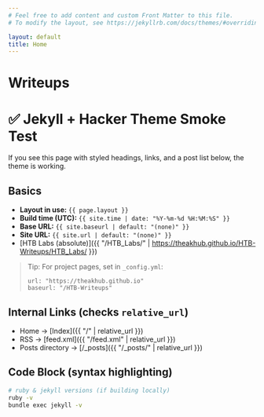 ```yaml
---
# Feel free to add content and custom Front Matter to this file.
# To modify the layout, see https://jekyllrb.com/docs/themes/#overriding-theme-defaults

layout: default
title: Home
---
```


# Writeups

# ✅ Jekyll + Hacker Theme Smoke Test

If you see this page with styled headings, links, and a post list below, the theme is working.

## Basics

- **Layout in use:** `{{ page.layout }}`
- **Build time (UTC):** `{{ site.time | date: "%Y-%m-%d %H:%M:%S" }}`
- **Base URL:** `{{ site.baseurl | default: "(none)" }}`
- **Site URL:** `{{ site.url | default: "(none)" }}`
- [HTB Labs (absolute)]({{ "/HTB_Labs/" | https://theakhub.github.io/HTB-Writeups/HTB_Labs/ }})
> Tip: For project pages, set in `_config.yml`:
> ```
> url: "https://theakhub.github.io"
> baseurl: "/HTB-Writeups"
> ```

## Internal Links (checks `relative_url`)

- Home → [Index]({{ "/" | relative_url }})
- RSS → [feed.xml]({{ "/feed.xml" | relative_url }})
- Posts directory → [/_posts]({{ "/_posts/" | relative_url }})

## Code Block (syntax highlighting)

```bash
# ruby & jekyll versions (if building locally)
ruby -v
bundle exec jekyll -v
